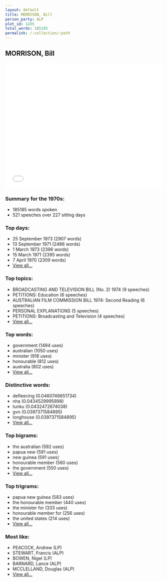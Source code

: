 ```yaml
---
layout: default
title: MORRISON, Bill
person_party: ALP
plot_id: 1435
total_words: 185185
permalink: /:collection/:path
---
```


## MORRISON, Bill

<iframe width="100%" height="400" frameborder="0" scrolling="no" src="//plot.ly/~wragge/1435.embed"></iframe>


### Summary for the 1970s:

* 185185 words spoken
* 521 speeches over 227 sitting days


### Top days:

* 25 September 1973 (2907 words)
* 13 September 1971 (2486 words)
* 1 March 1973 (2396 words)
* 15 March 1971 (2395 words)
* 7 April 1970 (2309 words)
* [View all...](days/)


### Top topics:

* BROADCASTING AND TELEVISION BILL (No. 2) 1974 (9 speeches)
* PETITIONS: Education (6 speeches)
* AUSTRALIAN FILM COMMISSION BILL 1974: Second Reading (6 speeches)
* PERSONAL EXPLANATIONS (5 speeches)
* PETITIONS: Broadcasting and Television (4 speeches)
* [View all...](topics/)


### Top words:

* government (1494 uses)
* australian (1050 uses)
* minister (918 uses)
* honourable (812 uses)
* australia (802 uses)
* [View all...](words/)


### Distinctive words:

* defleecing (0.0460746651734)
* nha (0.0434529995898)
* tunku (0.0432472674038)
* gvn (0.0397371584895)
* longhouse (0.0397371584895)
* [View all...](sig_words/)


### Top bigrams:

* the australian (592 uses)
* papua new (591 uses)
* new guinea (591 uses)
* honourable member (560 uses)
* the government (550 uses)
* [View all...](bigrams/)


### Top trigrams:

* papua new guinea (583 uses)
* the honourable member (440 uses)
* the minister for (333 uses)
* honourable member for (256 uses)
* the united states (214 uses)
* [View all...](trigrams/)


### Most like:

* PEACOCK, Andrew (LP)
* STEWART, Francis (ALP)
* BOWEN, Nigel (LP)
* BARNARD, Lance (ALP)
* MCCLELLAND, Douglas (ALP)
* [View all...](similarities/)
